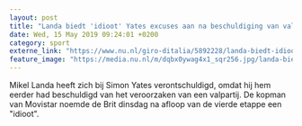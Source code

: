 ```yaml
---
layout: post
title: "Landa biedt 'idioot' Yates excuses aan na beschuldiging van valpartij"
date: Wed, 15 May 2019 09:24:01 +0200
category: sport
externe_link: "https://www.nu.nl/giro-ditalia/5892228/landa-biedt-idioot-yates-excuses-aan-na-beschuldiging-van-valpartij.html"
feature_image: "https://media.nu.nl/m/dqbx0ywag4x1_sqr256.jpg/landa-biedt-idioot-yates-excuses-aan-na-beschuldiging-van-valpartij.jpg"
---
```


Mikel Landa heeft zich bij Simon Yates verontschuldigd, omdat hij hem eerder had beschuldigd van het veroorzaken van een valpartij. De kopman van Movistar noemde de Brit dinsdag na afloop van de vierde etappe een "idioot".
